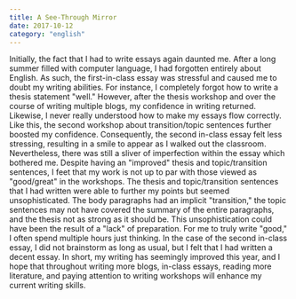 ```yaml
---
title: A See-Through Mirror
date: 2017-10-12
category: "english"
---
```


Initially, the fact that I had to write essays again daunted me. After a long summer filled with computer language, I had forgotten entirely about English. As such, the first-in-class essay was stressful and caused me to doubt my writing abilities. For instance, I completely forgot how to write a thesis statement "well." However, after the thesis workshop and over the course of writing multiple blogs, my confidence in writing returned. Likewise, I never really understood how to make my essays flow correctly. Like this, the second workshop about transition/topic sentences further boosted my confidence. Consequently, the second in-class essay felt less stressing, resulting in a smile to appear as I walked out the classroom. Nevertheless, there was still a sliver of imperfection within the essay which bothered me. Despite having an "improved" thesis and topic/transition sentences, I feet that my work is not up to par with those viewed as "good/great" in the workshops. The thesis and topic/transition sentences that I had written were able to further my points but seemed unsophisticated. The body paragraphs had an implicit "transition," the topic sentences may not have covered the summary of the entire paragraphs, and the thesis not as strong as it should be. This unsophistication could have been the result of a "lack" of preparation. For me to truly write "good," I often spend multiple hours just thinking. In the case of the second in-class essay, I did not brainstorm as long as usual, but I felt that I had written a decent essay. In short, my writing has seemingly improved this year, and I hope that throughout writing more blogs, in-class essays, reading more literature, and paying attention to writing workshops will enhance my current writing skills.
